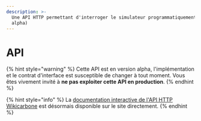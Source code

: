 ```yaml
---
description: >-
  Une API HTTP permettant d'interroger le simulateur programmatiquement (version
  alpha)
---
```


# API

{% hint style="warning" %}
Cette API est en version alpha, l'implémentation et le contrat d'interface est susceptible de changer à tout moment. Vous êtes vivement invité à **ne pas exploiter cette API en production**.
{% endhint %}

{% hint style="info" %}
La [documentation interactive de l'API HTTP Wikicarbone](https://wikicarbone.beta.gouv.fr/#/api) est désormais disponible sur le site directement.
{% endhint %}
